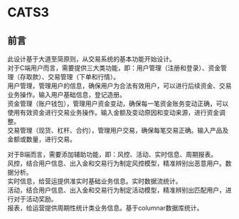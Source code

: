 # CATS3

## 前言
此设计基于大道至简原则，从交易系统的基本功能开始设计。  
对于C端用户而言，需要提供三大类功能，即：用户管理（注册和登录）、资金管理（存取款）、交易管理（下单和行情）。  
用户管理，管理用户的信息，确保用户为合法有效用户，可以进行后续资金、交易业务操作。输入用户基础信息，登记造册。   
资金管理（账户钱包），管理用户资金变动，确保每一笔资金账务变动正确，可以使用有效资金进行交易业务操作。输入金额及变动原因和变动来源，进行资金调整。  
交易管理（现货、杠杆、合约），管理用户交易，确保每笔交易正确。输入产品及金额或数量，进行交易。  

对于B端而言，需要添加辅助功能，即：风控、活动、实时信息、周期报表。  
风控，结合用户信息、出入金和交易行为制定风控模型，精准辨别出恶意用户。数据分析。      
实时信息，给营运提供准实时基础业务信息。实时数据流统计。    
活动，结合用户信息、出入金和交易行为制定活动模型，精准辨别出匹配用户，进行对于活动奖励。  
报表，给运营提供周期性统计类业务信息。基于columnar数据库统计。  


